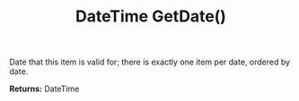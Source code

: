 ﻿---
uid: crmscript_ref_NSActivityInformationListItem_GetDate
title: DateTime GetDate()
intellisense: NSActivityInformationListItem.GetDate
keywords: NSActivityInformationListItem, GetDate
so.topic: reference
---

Date that this item is valid for; there is exactly one item per date, ordered by date.

**Returns:** DateTime


